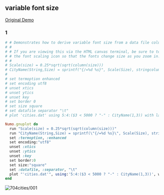 ## variable font size
[Original Demo](http://gnuplot.sourceforge.net/demo_4.6/cities.html)

### 1

```ruby
# # Demonstrates how to derive variable font size from a data file column.
# # 
# # If you are viewing this via the HTML canvas terminal, be sure to toggle
# # the font scaling icon so that the fonts change size as you zoom in.
# #
# Scale(size) = 0.25*sqrt(sqrt(column(size)))
# CityName(String,Size) = sprintf("{/=%d %s}", Scale(Size), stringcolumn(String))
# 
# set termoption enhanced
# set encoding utf8
# unset xtics
# unset ytics
# unset key
# set border 0
# set size square
# set datafile separator "\t"
# plot 'cities.dat' using 5:4:($3 < 5000 ? "-" : CityName(1,3)) with labels

Numo.gnuplot do
  run "Scale(size) = 0.25*sqrt(sqrt(column(size)))"
  run "CityName(String,Size) = sprintf(\"{/=%d %s}\", Scale(Size), stringcolumn(String))"
  set :termoption, :enhanced
  set encoding:"utf8"
  unset :xtics
  unset :ytics
  unset :key
  set border:0
  set size:"square"
  set :datafile, :separator, "\t"
  plot "'cities.dat'", using:'5:4:($3 < 5000 ? "-" : CityName(1,3))', with:"labels"
end
```
![704cities/001](https://raw.githubusercontent.com/ruby-numo/gnuplot-demo/master/gnuplot/md/704cities/image/001.png)
